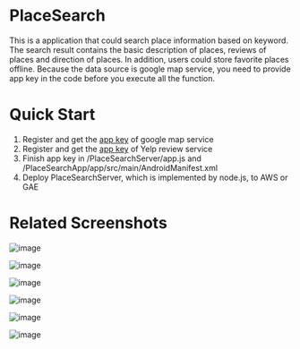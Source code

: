 # PlaceSearch

This is a application that could search place information based on keyword. The search result contains the basic description of places, reviews of places and direction of places. In addition, users could store favorite places offline. Because the data source is google map service, you need to provide app key in the code before you execute all the function.

# Quick Start

1. Register and get the <a href="https://console.cloud.google.com/">app key</a> of google map service
2. Register and get the <a href="https://www.yelp.com/developers/v3/manage_app">app key</a> of Yelp review service
3. Finish app key in /PlaceSearchServer/app.js and /PlaceSearchApp/app/src/main/AndroidManifest.xml
4. Deploy PlaceSearchServer, which is implemented by node.js, to AWS or GAE

# Related Screenshots
![image](https://github.com/JunGuoCS/PlaceSearch/blob/master/Images/StartPage.png)

![image](https://github.com/JunGuoCS/PlaceSearch/blob/master/Images/PlaceList.png)

![image](https://github.com/JunGuoCS/PlaceSearch/raw/master/Images/PlaceInfo.png)

![image](https://github.com/JunGuoCS/PlaceSearch/raw/master/Images/PlacePhoto.png)

![image](https://github.com/JunGuoCS/PlaceSearch/raw/master/Images/PlaceMapDirection.png)

![image](https://github.com/JunGuoCS/PlaceSearch/raw/master/Images/PlaceReviews.png)

